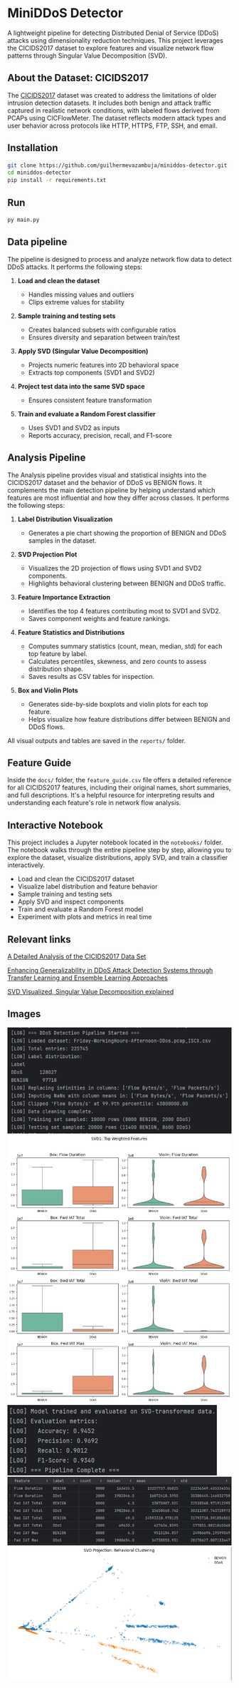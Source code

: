 # MiniDDoS Detector

A lightweight pipeline for detecting Distributed Denial of Service (DDoS) attacks using dimensionality reduction
techniques. This project leverages the CICIDS2017 dataset to explore features and
visualize network flow patterns through Singular Value Decomposition (SVD).

## About the Dataset: CICIDS2017

The [CICIDS2017](https://www.unb.ca/cic/datasets/ids-2017.html) dataset was created to address the limitations of older
intrusion detection datasets. It includes both benign and attack traffic captured in realistic network conditions, with
labeled flows derived from PCAPs using CICFlowMeter. The dataset reflects modern attack types and user behavior across
protocols like HTTP, HTTPS, FTP, SSH, and email.

## Installation

```bash
git clone https://github.com/guilhermevazambuja/miniddos-detector.git
cd miniddos-detector
pip install -r requirements.txt
```

## Run

```bash
py main.py
```

## Data pipeline

The pipeline is designed to process and analyze network flow data to detect DDoS attacks. It performs the following
steps:

1. **Load and clean the dataset**
    - Handles missing values and outliers
    - Clips extreme values for stability

2. **Sample training and testing sets**
    - Creates balanced subsets with configurable ratios
    - Ensures diversity and separation between train/test

3. **Apply SVD (Singular Value Decomposition)**
    - Projects numeric features into 2D behavioral space
    - Extracts top components (SVD1 and SVD2)

4. **Project test data into the same SVD space**
    - Ensures consistent feature transformation

5. **Train and evaluate a Random Forest classifier**
    - Uses SVD1 and SVD2 as inputs
    - Reports accuracy, precision, recall, and F1-score

## Analysis Pipeline

The Analysis pipeline provides visual and statistical insights into the CICIDS2017 dataset and the behavior of DDoS vs
BENIGN flows. It complements the main detection pipeline by helping understand which features are most influential and
how they differ across classes. It performs the following steps:

1. **Label Distribution Visualization**
    - Generates a pie chart showing the proportion of BENIGN and DDoS samples in the dataset.

2. **SVD Projection Plot**
    - Visualizes the 2D projection of flows using SVD1 and SVD2 components.
    - Highlights behavioral clustering between BENIGN and DDoS traffic.

3. **Feature Importance Extraction**
    - Identifies the top 4 features contributing most to SVD1 and SVD2.
    - Saves component weights and feature rankings.

4. **Feature Statistics and Distributions**
    - Computes summary statistics (count, mean, median, std) for each top feature by label.
    - Calculates percentiles, skewness, and zero counts to assess distribution shape.
    - Saves results as CSV tables for inspection.

5. **Box and Violin Plots**
    - Generates side-by-side boxplots and violin plots for each top feature.
    - Helps visualize how feature distributions differ between BENIGN and DDoS flows.

All visual outputs and tables are saved in the `reports/` folder.

## Feature Guide

Inside the `docs/` folder, the `feature_guide.csv` file offers a detailed reference for all CICIDS2017 features,
including their original names, short summaries, and full descriptions. It's a helpful resource for interpreting results
and understanding each feature's role in network flow analysis.

## Interactive Notebook

This project includes a Jupyter notebook located in the `notebooks/` folder. The notebook walks through the entire
pipeline step by step, allowing you to explore the dataset, visualize distributions, apply SVD, and train a classifier
interactively.

- Load and clean the CICIDS2017 dataset
- Visualize label distribution and feature behavior
- Sample training and testing sets
- Apply SVD and inspect components
- Train and evaluate a Random Forest model
- Experiment with plots and metrics in real time

## Relevant links

[A Detailed Analysis of the CICIDS2017 Data Set](https://link.springer.com/chapter/10.1007/978-3-030-25109-3_9)

[Enhancing Generalizability in DDoS Attack Detection Systems through Transfer Learning and Ensemble Learning Approaches](https://www.youtube.com/watch?v=zaRsIJy21xM)

[SVD Visualized, Singular Value Decomposition explained](https://www.youtube.com/watch?v=vSczTbgc8Rc)

## Images

![Image 1](imgs/1.png)  
![Image 2](imgs/2.png)  
![Image 3](imgs/3.png)  
![Image 4](imgs/4.png)  
![Image 5](imgs/5.png)